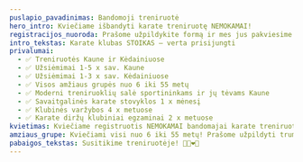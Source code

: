 ```yaml
---
puslapio_pavadinimas: Bandomoji treniruotė
hero_intro: Kviečiame išbandyti karate treniruotę NEMOKAMAI!
registracijos_nuoroda: Prašome užpildykite formą ir mes jus pakviesime į tinkamiausią treniruotę
intro_tekstas: Karate klubas STOIKAS — verta prisijungti
privalumai:
  - ✅ Treniruotės Kaune ir Kėdainiuose
  - ✅ Užsiėmimai 1-5 x sav. Kaune
  - ✅ Užsiėmimai 1-3 x sav. Kėdainiuose
  - ✅ Visos amžiaus grupės nuo 6 iki 55 metų
  - ✅ Moderni treniruoklių salė sportininkams ir jų tėvams Kaune
  - ✅ Savaitgalinės karate stovyklos 1 x mėnesį
  - ✅ Klubinės varžybos 4 x metuose
  - ✅ Karate diržų klubiniai egzaminai 2 x metuose
kvietimas: Kviečiame registruotis NEMOKAMAI bandomajai karate treniruotei
amziaus_grupe: Kviečiami visi nuo 6 iki 55 metų! Prašome užpildyti trumpą registracijos formą
pabaigos_tekstas: Susitikime treniruotėje! 👊🥋❤️💪
---
```

